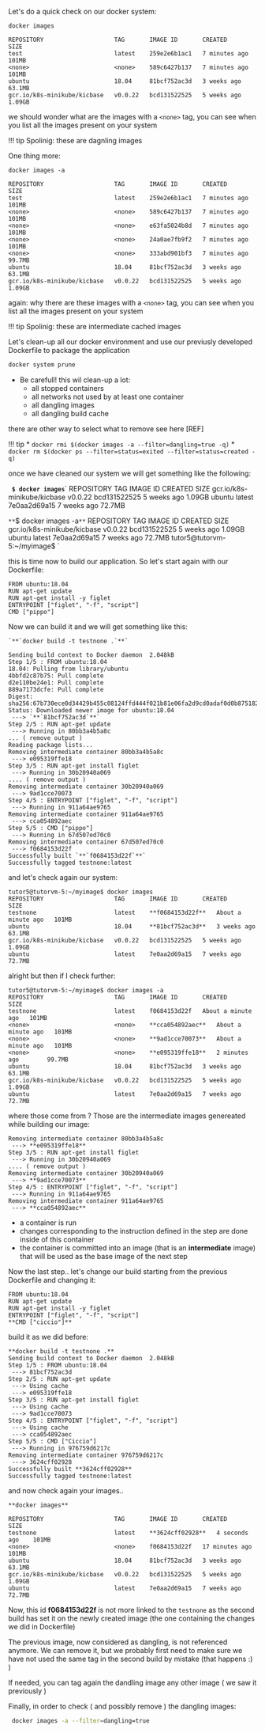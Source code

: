 Let's do a quick check on our docker system: 

```
docker images

REPOSITORY                    TAG       IMAGE ID       CREATED         SIZE
test                          latest    259e2e6b1ac1   7 minutes ago   101MB
<none>                        <none>    589c6427b137   7 minutes ago   101MB
ubuntu                        18.04     81bcf752ac3d   3 weeks ago     63.1MB
gcr.io/k8s-minikube/kicbase   v0.0.22   bcd131522525   5 weeks ago     1.09GB
```

we should wonder what are the images with a `<none>` tag, you can see when you list all the images present on your system

!!! tip
    Spolinig: these are dagnling images

One thing more: 

```
docker images -a 

REPOSITORY                    TAG       IMAGE ID       CREATED         SIZE
test                          latest    259e2e6b1ac1   7 minutes ago   101MB
<none>                        <none>    589c6427b137   7 minutes ago   101MB
<none>                        <none>    e63fa5024b8d   7 minutes ago   101MB
<none>                        <none>    24a0ae7fb9f2   7 minutes ago   101MB
<none>                        <none>    333abd901bf3   7 minutes ago   99.7MB
ubuntu                        18.04     81bcf752ac3d   3 weeks ago     63.1MB
gcr.io/k8s-minikube/kicbase   v0.0.22   bcd131522525   5 weeks ago     1.09GB
```

again: why there are these images with a `<none>` tag, you can see when you list all the images present on your system

!!! tip
    Spolinig: these are intermediate cached images

Let's clean-up all our docker environment and use our previusly developed Dockerfile to package the application

```bash
docker system prune
```

* Be carefull! this wil clean-up a lot: 
    * all stopped containers
    * all networks not used by at least one container
    * all dangling images
    * all dangling build cache

there are other way to select what to remove see here [REF]

!!! tip 
    * `docker rmi $(docker images -a --filter=dangling=true -q)`
    * `docker rm $(docker ps --filter=status=exited --filter=status=created -q)`

once we have cleaned our system we will get something like the following: 

`
`**`$ docker images`**` 
REPOSITORY                    TAG       IMAGE ID       CREATED       SIZE
gcr.io/k8s-minikube/kicbase   v0.0.22   bcd131522525   5 weeks ago   1.09GB
ubuntu                        latest    7e0aa2d69a15   7 weeks ago   72.7MB

`**`$ docker images  -a`**`
REPOSITORY                    TAG       IMAGE ID       CREATED       SIZE
gcr.io/k8s-minikube/kicbase   v0.0.22   bcd131522525   5 weeks ago   1.09GB
ubuntu                        latest    7e0aa2d69a15   7 weeks ago   72.7MB
tutor5@tutorvm-5:~/myimage$ 
`

this is time now to build our application. So let's start again with our Dockerfile:

```
FROM ubuntu:18.04
RUN apt-get update
RUN apt-get install -y figlet
ENTRYPOINT ["figlet", "-f", "script"]
CMD ["pippo"]
```

Now we can build it and we will get something like this: 
```
`**`docker build -t testnone .`**` 

Sending build context to Docker daemon  2.048kB
Step 1/5 : FROM ubuntu:18.04
18.04: Pulling from library/ubuntu
4bbfd2c87b75: Pull complete 
d2e110be24e1: Pull complete 
889a7173dcfe: Pull complete 
Digest: sha256:67b730ece0d34429b455c08124ffd444f021b81e06fa2d9cd0adaf0d0b875182
Status: Downloaded newer image for ubuntu:18.04
 ---> `**`81bcf752ac3d`**`
Step 2/5 : RUN apt-get update
 ---> Running in 80bb3a4b5a8c
... ( remove output ) 
Reading package lists...
Removing intermediate container 80bb3a4b5a8c
 ---> e095319ffe18
Step 3/5 : RUN apt-get install figlet
 ---> Running in 30b20940a069
.... ( remove output ) 
Removing intermediate container 30b20940a069
 ---> 9ad1cce70073
Step 4/5 : ENTRYPOINT ["figlet", "-f", "script"]
 ---> Running in 911a64ae9765
Removing intermediate container 911a64ae9765
 ---> cca054892aec
Step 5/5 : CMD ["pippo"]
 ---> Running in 67d507ed70c0
Removing intermediate container 67d507ed70c0
 ---> f0684153d22f
Successfully built `**`f0684153d22f`**`
Successfully tagged testnone:latest
```
and let's check again our system: 

```
tutor5@tutorvm-5:~/myimage$ docker images
REPOSITORY                    TAG       IMAGE ID       CREATED              SIZE
testnone                      latest    **f0684153d22f**   About a minute ago   101MB
ubuntu                        18.04     **81bcf752ac3d**   3 weeks ago          63.1MB
gcr.io/k8s-minikube/kicbase   v0.0.22   bcd131522525   5 weeks ago          1.09GB
ubuntu                        latest    7e0aa2d69a15   7 weeks ago          72.7MB
```
alright but then if I check further: 
 
```
tutor5@tutorvm-5:~/myimage$ docker images -a 
REPOSITORY                    TAG       IMAGE ID       CREATED              SIZE
testnone                      latest    f0684153d22f   About a minute ago   101MB
<none>                        <none>    **cca054892aec**   About a minute ago   101MB
<none>                        <none>    **9ad1cce70073**   About a minute ago   101MB
<none>                        <none>    **e095319ffe18**   2 minutes ago        99.7MB
ubuntu                        18.04     81bcf752ac3d   3 weeks ago          63.1MB
gcr.io/k8s-minikube/kicbase   v0.0.22   bcd131522525   5 weeks ago          1.09GB
ubuntu                        latest    7e0aa2d69a15   7 weeks ago          72.7MB
```
where those come from ? 
Those are the intermediate images genereated while building our image:

```
Removing intermediate container 80bb3a4b5a8c
 ---> **e095319ffe18**
Step 3/5 : RUN apt-get install figlet
 ---> Running in 30b20940a069
.... ( remove output )
Removing intermediate container 30b20940a069
 ---> **9ad1cce70073**
Step 4/5 : ENTRYPOINT ["figlet", "-f", "script"]
 ---> Running in 911a64ae9765
Removing intermediate container 911a64ae9765
 ---> **cca054892aec**
```

- a container is run
- changes corresponding to the instruction defined in the step are done inside of this container
- the container is committed into an image (that is an **intermediate** image) that will be used as the base image of the next step


Now the last step.. let's change our build starting from the previous Dockerfile and changing it: 

```
FROM ubuntu:18.04
RUN apt-get update
RUN apt-get install -y figlet
ENTRYPOINT ["figlet", "-f", "script"]
**CMD ["ciccio"]**
```

build it as we did before: 
```
**docker build -t testnone .**
Sending build context to Docker daemon  2.048kB
Step 1/5 : FROM ubuntu:18.04
 ---> 81bcf752ac3d
Step 2/5 : RUN apt-get update
 ---> Using cache
 ---> e095319ffe18
Step 3/5 : RUN apt-get install figlet
 ---> Using cache
 ---> 9ad1cce70073
Step 4/5 : ENTRYPOINT ["figlet", "-f", "script"]
 ---> Using cache
 ---> cca054892aec
Step 5/5 : CMD ["Ciccio"]
 ---> Running in 976759d6217c
Removing intermediate container 976759d6217c
 ---> 3624cff02928
Successfully built **3624cff02928**
Successfully tagged testnone:latest

```

and now check again your images.. 

```
**docker images**

REPOSITORY                    TAG       IMAGE ID       CREATED          SIZE
testnone                      latest    **3624cff02928**   4 seconds ago    101MB
<none>                        <none>    f0684153d22f   17 minutes ago   101MB
ubuntu                        18.04     81bcf752ac3d   3 weeks ago      63.1MB
gcr.io/k8s-minikube/kicbase   v0.0.22   bcd131522525   5 weeks ago      1.09GB
ubuntu                        latest    7e0aa2d69a15   7 weeks ago      72.7MB
```

Now, this id **f0684153d22f** is not more linked to the `testnone`  as the second build has set it on the newly created image (the one containing the changes we did in Dockerfile)

The previous image, now considered as dangling, is not referenced anymore. We can remove it, but we probably first need to make sure we have not used the same tag in the second build by mistake (that happens :) )

If needed, you can tag again the dandling image any other image ( we saw it previously ) 

Finally, in order to check ( and possibly remove ) the dangling images: 

```bash
 docker images -a --filter=dangling=true 
```
